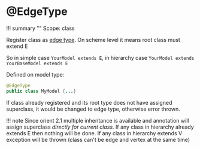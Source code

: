 # @EdgeType

!!! summary ""
    Scope: class

Register class as [edge type](https://orientdb.org/docs/3.1.x/java/Graph-VE.html#edges). On scheme level it means root class must extend E

So in simple case `YourModel extends E`, in hierarchy case `YourModel extends YourBaseModel extends E`

Defined on model type:

```java
@EdgeType
public class MyModel {...}
```

If class already registered and its root type does not have assigned superclass, it would be changed to edge type, otherwise error thrown.

!!! note 
    Since orient 2.1 multiple inheritance is available and annotation will assign superclass *directly for current class*. If any class in hierarchy already extends E then nothing will be done. If any class in hierarchy extends V exception will be thrown (class can't be edge and vertex at the same time)
